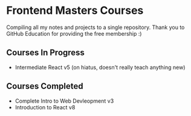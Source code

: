 # Frontend Masters Courses
Compiling all my notes and projects to a single repository. Thank you to GitHub Education for providing the free membership :)

## Courses In Progress
- Intermediate React v5 (on hiatus, doesn't really teach anything new)

## Courses Completed
- Complete Intro to Web Devleopment v3
- Introduction to React v8
